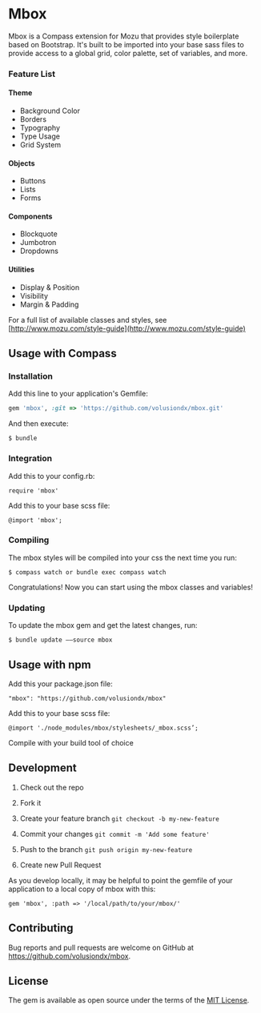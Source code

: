 # Mbox

Mbox is a Compass extension for Mozu that provides style boilerplate based on Bootstrap. It's built to be imported into your base sass files to provide access to a global grid, color palette, set of variables, and more.

### Feature List

#### Theme

*  Background Color
*  Borders
*  Typography
*  Type Usage
*  Grid System

#### Objects

*  Buttons
*  Lists
*  Forms

#### Components

*  Blockquote
*  Jumbotron
*  Dropdowns

#### Utilities
*  Display & Position
*  Visibility
*  Margin & Padding

For a full list of available classes and styles, see [http://www.mozu.com/style-guide](http://www.mozu.com/style-guide)


## Usage with Compass

### Installation

Add this line to your application's Gemfile:

```ruby
gem 'mbox', :git => 'https://github.com/volusiondx/mbox.git'
```

And then execute:

    $ bundle

<!--
Or install it yourself as:

    $ gem install mbox
-->

### Integration

Add this to your config.rb:

    require 'mbox'

Add this to your base scss file:

    @import 'mbox';

### Compiling

The mbox styles will be compiled into your css the next time you run:

    $ compass watch or bundle exec compass watch

Congratulations! Now you can start using the mbox classes and variables!

### Updating

To update the mbox gem and get the latest changes, run:

    $ bundle update ––source mbox

## Usage with npm

Add this your package.json file:

    "mbox": "https://github.com/volusiondx/mbox"

Add this to your base scss file:

    @import './node_modules/mbox/stylesheets/_mbox.scss’;

Compile with your build tool of choice


## Development

1. Check out the repo

1. Fork it

2. Create your feature branch `git checkout -b my-new-feature`

3. Commit your changes `git commit -m 'Add some feature'`

4. Push to the branch `git push origin my-new-feature`

5. Create new Pull Request

As you develop locally, it may be helpful to point the gemfile of your application to a local copy of mbox with this:

    gem 'mbox', :path => '/local/path/to/your/mbox/'



<!-- After checking out the repo, run `bin/setup` to install dependencies. Then, run `rake false` to run the tests. You can also run `bin/console` for an interactive prompt that will allow you to experiment.

To install this gem onto your local machine, run `bundle exec rake install`. To release a new version, update the version number in `version.rb`, and then run `bundle exec rake release`, which will create a git tag for the version, push git commits and tags, and push the `.gem` file to [rubygems.org](https://rubygems.org). -->

## Contributing

Bug reports and pull requests are welcome on GitHub at https://github.com/volusiondx/mbox.


## License

The gem is available as open source under the terms of the [MIT License](http://opensource.org/licenses/MIT).
